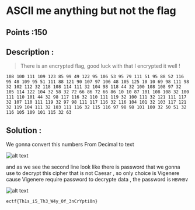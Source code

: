 # ASCII me anything but not the flag


## Points :150 <br />
## Description : <br />
> There is an encrypted flag, good luck with that I encrypted it well !

```108 100 111 109 123 85 99 49 122 95 106 53 95 79 111 51 95 88 52 116 95 48 109 95 51 111 88 121 90 107 97 106 48 105 125 10 10 69 98 111 98 32 102 112 32 118 108 114 111 32 104 98 118 44 32 100 108 108 97 32 105 114 122 104 32 58 32 72 66 86 72 66 86 10 10 87 101 108 108 32 100 111 110 101 44 32 98 117 116 32 110 111 119 32 100 111 32 121 111 117 32 107 110 111 119 32 97 98 111 117 116 32 116 104 101 32 103 117 121 32 119 104 111 32 103 111 116 32 115 116 97 98 98 101 100 32 50 51 32 116 105 109 101 115 32 63```




## Solution : 	<br />
We gonna convert this numbers From Decimal to text 


![alt text](image.png)

and as we see the second line look like there is password that we gonna use to decrypt this cipher that is not Caesar , so only choice is Vigenere cause Vigenere require password to decrypte data , the password is `HBVHBV`

![alt text](image-1.png)


`ectf{Th1s_i5_Th3_W4y_0f_3nCrYpti0n}`
